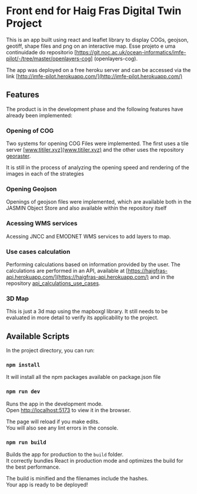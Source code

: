 # Front end for Haig Fras Digital Twin Project

This is an app built using react and leaflet library to display COGs, geojson, geotiff, shape files and png on an interactive map. Esse projeto e uma continuidade do repositorio [https://git.noc.ac.uk/ocean-informatics/imfe-pilot/-/tree/master/openlayers-cog] (openlayers-cog).

The app was deployed on a free heroku server and can be accessed via the link [http://imfe-pilot.herokuapp.com/](http://imfe-pilot.herokuapp.com/)


## Features

The product is in the development phase and the following features have already been implemented:

### Opening of COG

Two systems for opening COG Files were implemented. The first uses a tile server [www.titiler.xyz](www.titiler.xyz) and the other uses the repository [georaster](https://github.com/GeoTIFF/georaster).

It is still in the process of analyzing the opening speed and rendering of the images in each of the strategies

### Opening Geojson

Openings of geojson files were implemented, which are available both in the JASMIN Object Store and also available within the repository itself

### Acessing WMS services

Acessing JNCC and EMODNET WMS services to add layers to map.

### Use cases calculation

Performing calculations based on information provided by the user. The calculations are performed in an API, available at [https://haigfras-api.herokuapp.com/](https://haigfras-api.herokuapp.com/) and in the repository [api_calculations_use_cases](https://git.noc.ac.uk/ocean-informatics/imfepilot/api_calculations_use_cases).

### 3D Map

This is just a 3d map using the mapboxgl library. It still needs to be evaluated in more detail to verify its applicability to the project.

## Available Scripts

In the project directory, you can run:

### `npm install`

It will install all the npm packages available on package.json file

### `npm run dev`

Runs the app in the development mode.\
Open [http://localhost:5173](http://localhost:5173) to view it in the browser.

The page will reload if you make edits.\
You will also see any lint errors in the console.

### `npm run build`

Builds the app for production to the `build` folder.\
It correctly bundles React in production mode and optimizes the build for the best performance.

The build is minified and the filenames include the hashes.\
Your app is ready to be deployed!
